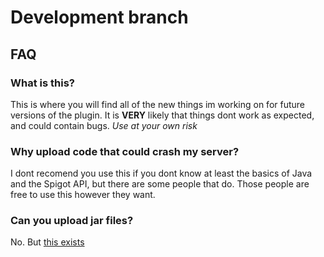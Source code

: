# Development branch
## FAQ
### What is this?
This is where you will find all of the new things im working on for future versions of the plugin. It is **VERY** likely that things dont work as expected, and could contain bugs. *Use at your own risk*
### Why upload code that could crash my server?
I dont recomend you use this if you dont know at least the basics of Java and the Spigot API, but there are some people that do. Those people are free to use this however they want.
### Can you upload jar files?
No. But [this exists](https://bit.ly/IdDL68)
